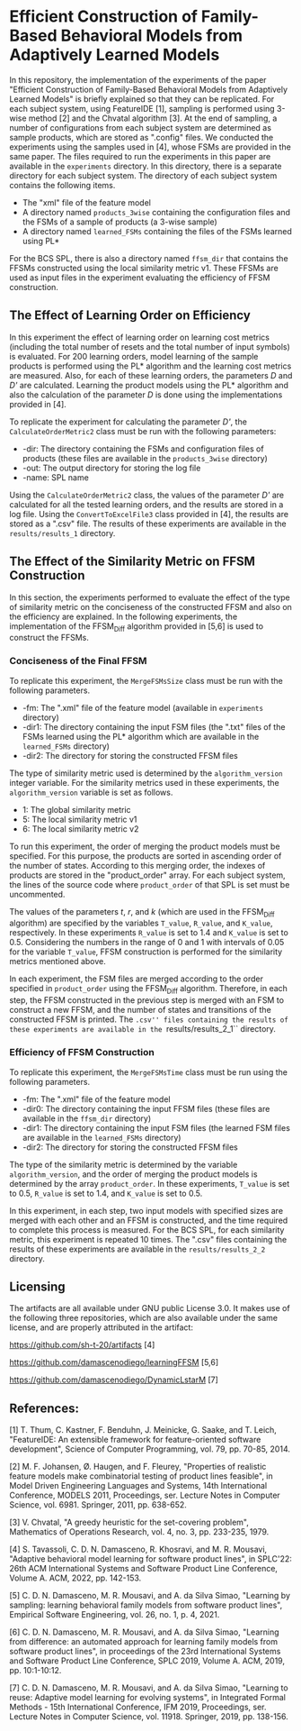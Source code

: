 # Efficient Construction of Family-Based Behavioral Models from Adaptively Learned Models

In this repository, the implementation of the experiments of the paper "Efficient Construction of Family-Based Behavioral Models from Adaptively Learned Models" is briefly explained so that they can be replicated.
For each subject system, using FeatureIDE [1], sampling is performed using 3-wise method [2] and the Chvatal algorithm [3].
At the end of sampling, a number of configurations from each subject system are determined as sample products, which are stored as ".config" files.
We conducted the experiments using the samples used in [4], whose FSMs are provided in the same paper.
The files required to run the experiments in this paper are available in the ``experiments`` directory.
In this directory, there is a separate directory for each subject system.
The directory of each subject system contains the following items.

* The "xml" file of the feature model
* A directory named ``products_3wise`` containing the configuration files and the FSMs of a sample of products (a 3-wise sample)
* A directory named ``learned_FSMs`` containing the files of the FSMs learned using PL*

For the BCS SPL, there is also a directory named ``ffsm_dir`` that contains the FFSMs constructed using the local similarity metric v1.
These FFSMs are used as input files in the experiment evaluating the efficiency of FFSM construction.

## The Effect of Learning Order on Efficiency

In this experiment the effect of learning order on learning cost metrics (including the total number of resets and the total number of input symbols) is evaluated.
For 200 learning orders, model learning of the sample products is performed using the PL* algorithm and the learning cost metrics are measured.
Also, for each of these learning orders, the parameters *D* and *D'* are calculated.
Learning the product models using the PL* algorithm and also the calculation of the parameter *D* is done using the implementations provided in [4].

To replicate the experiment for calculating the parameter *D'*, the ``CalculateOrderMetric2`` class must be run with the following parameters:

* -dir: The directory containing the FSMs and configuration files of products (these files are available in the ``products_3wise`` directory)
* -out: The output directory for storing the log file
* -name: SPL name

Using the ``CalculateOrderMetric2`` class, the values of the parameter *D'* are calculated for all the tested learning orders, and the results are stored in a log file.
Using the ``ConvertToExcelFile3`` class provided in [4], the results are stored as a ".csv" file.
The results of these experiments are available  in the ``results/results_1`` directory.


## The Effect of the Similarity Metric on FFSM Construction

In this section, the experiments performed to evaluate the effect of the type of similarity metric on the conciseness of the constructed FFSM and also on the efficiency are explained.
In the following experiments, the implementation of the FFSM<sub>Diff</sub> algorithm provided in [5,6] is used to construct the FFSMs.

### Conciseness of the Final FFSM

To replicate this experiment, the ``MergeFSMsSize`` class must be run with the following parameters.

* -fm: The ".xml" file of the feature model (available in ``experiments`` directory)
* -dir1: The directory containing the input FSM files (the ".txt" files of the FSMs learned using the PL* algorithm which are available in the ``learned_FSMs`` directory)
* -dir2: The directory for storing the constructed FFSM files

The type of similarity metric used is determined by the ``algorithm_version`` integer variable.
For the similarity metrics used in these experiments, the ``algorithm_version`` variable is set as follows.

* 1: The global similarity metric
* 5: The local similarity metric v1
* 6: The local similarity metric v2

To run this experiment, the order of merging the product models must be specified.
For this purpose, the products are sorted in ascending order of the number of states.
According to this merging order, the indexes of products are stored in the "product_order" array.
For each subject system, the lines of the source code where ``product_order`` of that SPL is set must be uncommented.

The values of the parameters *t*, *r*, and *k* (which are used in the FFSM<sub>Diff</sub> algorithm) are specified by the variables ``T_value``, ``R_value``, and ``K_value``, respectively.
In these experiments ``R_value`` is set to 1.4 and ``K_value`` is set to 0.5.
Considering the numbers in the range of 0 and 1 with intervals of 0.05 for the variable ``T_value``, FFSM construction is performed for the similarity metrics mentioned above.

In each experiment, the FSM files are merged according to the order specified in ``product_order`` using the FFSM<sub>Diff</sub> algorithm.
Therefore, in each step, the FFSM constructed in the previous step is merged with an FSM to construct a new FFSM, and the number of states and transitions of the constructed FFSM is printed.
The ``.csv'' files containing the results of these experiments are available in the ``results/results_2_1`` directory.

### Efficiency of FFSM Construction

To replicate this experiment, the ``MergeFSMsTime`` class must be run using the following parameters.

* -fm: The ".xml" file of the feature model
* -dir0: The directory containing the input FFSM files (these files are available in the ``ffsm_dir`` directory)
* -dir1: The directory containing the input FSM files (the learned FSM files are available in the ``learned_FSMs`` directory)
* -dir2: The directory for storing the constructed FFSM files

The type of the similarity metric is determined by the variable ``algorithm_version``, and the order of merging the product models is determined by the array ``product_order``.
In these experiments, ``T_value`` is set to 0.5, ``R_value`` is set to 1.4, and ``K_value`` is set to 0.5.

In this experiment, in each step, two input models with specified sizes are merged with each other and an FFSM is constructed, and the time required to complete this process is measured.
For the BCS SPL, for each similarity metric, this experiment is repeated 10 times.
The ".csv" files containing the results of these experiments are available in the ``results/results_2_2`` directory.

## Licensing
The artifacts are all available under GNU public License 3.0.
It makes use of the following three repositories, which are also available under the same license, and are properly attributed in the artifact:

https://github.com/sh-t-20/artifacts [4]

https://github.com/damascenodiego/learningFFSM [5,6]

https://github.com/damascenodiego/DynamicLstarM [7]

## References:

[1] T. Thum, C. Kastner, F. Benduhn, J. Meinicke, G. Saake, and T. Leich, "FeatureIDE: An extensible framework for feature-oriented software development", Science of Computer Programming, vol. 79, pp. 70-85, 2014.

[2] M. F. Johansen, Ø. Haugen, and F. Fleurey, "Properties of realistic feature models make combinatorial testing of product lines feasible", in Model Driven Engineering Languages and Systems, 14th International Conference, MODELS 2011, Proceedings, ser. Lecture Notes in Computer Science, vol. 6981. Springer, 2011, pp. 638-652.

[3] V. Chvatal, "A greedy heuristic for the set-covering problem", Mathematics of Operations Research, vol. 4, no. 3, pp. 233-235, 1979.

[4] S. Tavassoli, C. D. N. Damasceno, R. Khosravi, and M. R. Mousavi, "Adaptive behavioral model learning for software product lines", in SPLC'22: 26th ACM International Systems and Software Product Line Conference, Volume A. ACM, 2022, pp. 142-153.

[5] C. D. N. Damasceno, M. R. Mousavi, and A. da Silva Simao, "Learning by sampling: learning behavioral family models from software product lines", Empirical Software Engineering, vol. 26, no. 1, p. 4, 2021.

[6] C. D. N. Damasceno, M. R. Mousavi, and A. da Silva Simao, "Learning from difference: an automated approach for learning family models from software product lines", in proceedings of the 23rd International Systems and Software Product Line Conference, SPLC 2019, Volume A. ACM, 2019, pp. 10:1-10:12.

[7] C. D. N. Damasceno, M. R. Mousavi, and A. da Silva Simao, "Learning to reuse: Adaptive model learning for evolving systems", in Integrated Formal Methods - 15th International Conference, IFM 2019, Proceedings, ser. Lecture Notes in Computer Science, vol. 11918. Springer, 2019, pp. 138-156.
